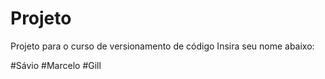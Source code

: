 # Projeto
Projeto para o curso de versionamento de código
Insira seu nome abaixo:

#Sávio
#Marcelo
#Gill
